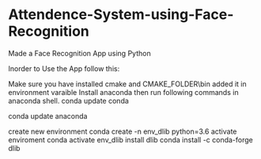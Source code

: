 # Attendence-System-using-Face-Recognition
Made a Face Recognition App using Python

Inorder to Use the App follow this:

Make sure you have installed cmake and CMAKE_FOLDER\bin added it in environment varaible
Install anaconda
then run following commands in anaconda shell.
conda update conda

conda update anaconda

create new environment conda create -n env_dlib python=3.6
activate enviroment conda activate env_dlib
install dlib conda install -c conda-forge dlib
